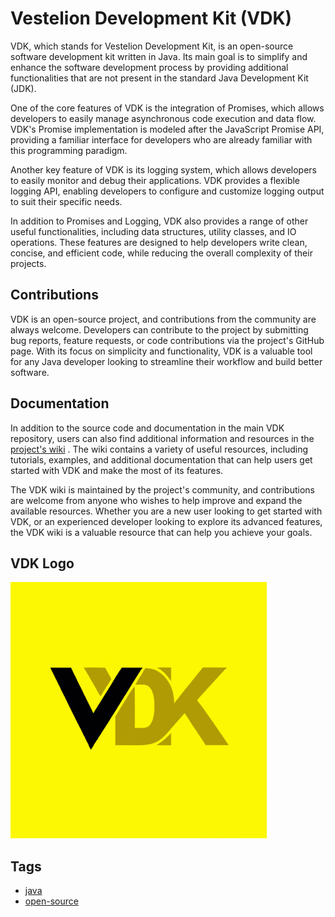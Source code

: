 # Vestelion Development Kit (VDK)

VDK, which stands for Vestelion Development Kit, is an open-source software development kit written in Java. Its main goal is to simplify and enhance the software development process by providing additional functionalities that are not present in the standard Java Development Kit (JDK).

One of the core features of VDK is the integration of Promises, which allows developers to easily manage asynchronous code execution and data flow. VDK's Promise implementation is modeled after the JavaScript Promise API, providing a familiar interface for developers who are already familiar with this programming paradigm.

Another key feature of VDK is its logging system, which allows developers to easily monitor and debug their applications. VDK provides a flexible logging API, enabling developers to configure and customize logging output to suit their specific needs.

In addition to Promises and Logging, VDK also provides a range of other useful functionalities, including data structures, utility classes, and IO operations. These features are designed to help developers write clean, concise, and efficient code, while reducing the overall complexity of their projects.

## Contributions

VDK is an open-source project, and contributions from the community are always welcome. Developers can contribute to the project by submitting bug reports, feature requests, or code contributions via the project's GitHub page. With its focus on simplicity and functionality, VDK is a valuable tool for any Java developer looking to streamline their workflow and build better software.

## Documentation

In addition to the source code and documentation in the main VDK repository, users can also find additional information and resources in the [project's wiki](https://github.com/vestelion/Vestelion-Development-Kit/wiki)
. The wiki contains a variety of useful resources, including tutorials, examples, and additional documentation that can help users get started with VDK and make the most of its features.

The VDK wiki is maintained by the project's community, and contributions are welcome from anyone who wishes to help improve and expand the available resources. Whether you are a new user looking to get started with VDK, or an experienced developer looking to explore its advanced features, the VDK wiki is a valuable resource that can help you achieve your goals.

## VDK Logo

![](Logo.png)

## Tags

- [java](https://github.com/topics/java)
- [open-source](https://github.com/topics/open-source)
